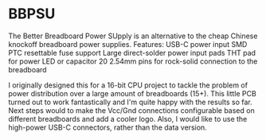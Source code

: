 # BBPSU
The Better Breadboard Power SUpply is an alternative to the cheap Chinese knockoff breadboard power supplies.
Features:
USB-C power input
SMD PTC resettable fuse support
Large direct-solder power input pads
THT pad for power LED or capacitor
20 2.54mm pins for rock-solid connection to the breadboard

I originally designed this for a 16-bit CPU project to tackle the problem of power distribution over a large amount of breadboards (15+). This little PCB turned out to work fantastically and I'm quite happy with the results so far.
Next steps would to make the Vcc/Gnd connections configurable based on different breadboards and add a cooler logo. Also, I would like to use the high-power USB-C connectors, rather than the data version.
